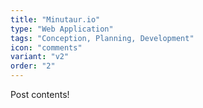 ```yaml
---
title: "Minutaur.io"
type: "Web Application"
tags: "Conception, Planning, Development"
icon: "comments"
variant: "v2"
order: "2"
---
```


Post contents!